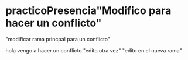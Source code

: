 # practicoPresencia"Modifico para hacer un conflicto" 
"modificar rama princpal para un conflicto" 

hola vengo a hacer un conflicto
"edito otra vez" 
"edito en el nueva rama" 

